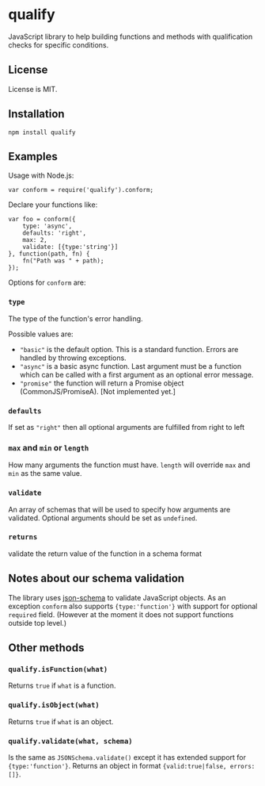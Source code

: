qualify
=======

JavaScript library to help building functions and methods with qualification 
checks for specific conditions.

License
-------

License is MIT.

Installation
------------

	npm install qualify

Examples
--------

Usage with Node.js:

	var conform = require('qualify').conform;

Declare your functions like:

	var foo = conform({
		type: 'async',
		defaults: 'right',
		max: 2, 
		validate: [{type:'string'}]
	}, function(path, fn) {
		fn("Path was " + path);
	});

Options for `conform` are:

### `type`

The type of the function's error handling. 

Possible values are: 

* `"basic"` is the default option. This is a standard function. Errors are handled by throwing exceptions.
* `"async"` is a basic async function. Last argument must be a function which can be called with a first argument as an optional error message.
* `"promise"` the function will return a Promise object (CommonJS/PromiseA). [Not implemented yet.]

### `defaults`

If set as `"right"` then all optional arguments are fulfilled from right to left

### `max` and `min` or `length`

How many arguments the function must have. `length` will override `max` and `min` as the same value.

### `validate`

An array of schemas that will be used to specify how arguments are validated. Optional arguments should be set as `undefined`.

### `returns`

validate the return value of the function in a schema format

Notes about our schema validation
---------------------------------

The library uses [json-schema](https://github.com/kriszyp/json-schema) to validate JavaScript objects. As an exception `conform` also supports `{type:'function'}` with 
support for optional `required` field. (However at the moment it does not support functions outside top level.)

Other methods
-------------

### `qualify.isFunction(what)`

Returns `true` if `what` is a function. 

### `qualify.isObject(what)`

Returns `true` if `what` is an object. 

### `qualify.validate(what, schema)`

Is the same as `JSONSchema.validate()` except it has extended support for `{type:'function'}`. Returns an object in format `{valid:true|false, errors:[]}`.

